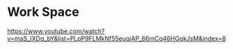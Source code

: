 
# Work Space

https://www.youtube.com/watch?v=maS_IXDq_bY&list=PLpP9FLMkNf55euqjAP_66mCq46HGqkJsM&index=8




